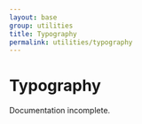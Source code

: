 ```yaml
---
layout: base
group: utilities
title: Typography
permalink: utilities/typography
---
```


# Typography

<p class="hint hint--error">Documentation incomplete.</p>

<!-- + responsive -->